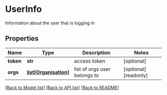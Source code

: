 # UserInfo

Information about the user that is logging in
## Properties
Name | Type | Description | Notes
------------ | ------------- | ------------- | -------------
**token** | **str** | access token | [optional] 
**orgs** | [**list[Organisation]**](Organisation.md) | list of orgs user belongs to | [optional] [readonly] 

[[Back to Model list]](../README.md#documentation-for-models) [[Back to API list]](../README.md#documentation-for-api-endpoints) [[Back to README]](../README.md)


